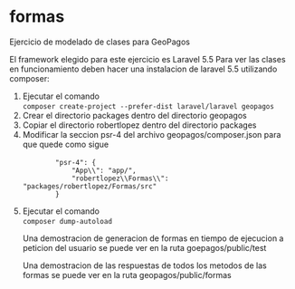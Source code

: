 # formas
Ejercicio de modelado de clases para GeoPagos

El framework elegido para este ejercicio es Laravel 5.5
Para ver las clases en funcionamiento deben hacer una instalacion de laravel 5.5 utilizando composer:
<ol>
  <li>Ejecutar el comando<br>
    <code>composer create-project --prefer-dist laravel/laravel geopagos</code>
  </li>
  <li>Crear el  directorio packages dentro del directorio geopagos</li>
  <li>Copiar el directorio robertlopez dentro del directorio packages</li>
  <li>
    Modificar la seccion psr-4 del archivo geopagos/composer.json para que quede como sigue<br>
    <code>
        "psr-4": {
            "App\\": "app/",
            "robertlopez\\Formas\\": "packages/robertlopez/Formas/src"
        }
    </code>
  </li>
  <li>Ejecutar el comando<br>
    <code>composer dump-autoload</code>
  </li>
  
 Una demostracion de generacion de formas en tiempo de ejecucion a peticion del usuario se puede ver en la ruta
  goepagos/public/test
  
Una demostracion de las respuestas de todos los metodos de las formas se puede ver en la ruta
  geopagos/public/formas
  
